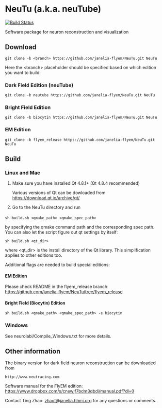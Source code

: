 NeuTu (a.k.a. neuTube)
=====

[![Build Status](https://drone.io/github.com/janelia-flyem/NeuTu/status.png)](https://drone.io/github.com/janelia-flyem/NeuTu/latest)

Software package for neuron reconstruction and visualization

## Download

    git clone -b <branch> https://github.com/janelia-flyem/NeuTu.git NeuTu

Here the \<branch\> placeholder should be specified based on which edition you want to build:

### Dark Field Edition (neuTube)

    git clone -b neutube https://github.com/janelia-flyem/NeuTu.git NeuTu

### Bright Field Edition

    git clone -b biocytin https://github.com/janelia-flyem/NeuTu.git NeuTu

### EM Edition

    git clone -b flyem_release https://github.com/janelia-flyem/NeuTu.git NeuTu

    
## Build

### Linux and Mac

1. Make sure you have installed Qt 4.8.1+ (Qt 4.8.4 recommended)

    Various versions of Qt can be dowloaded from https://download.qt.io/archive/qt/
    
2. Go to the NeuTu directory and run

####

    sh build.sh <qmake_path> <qmake_spec_path>

by specifying the qmake command path and the corresponding spec path. You can also let the script figure out qt settings by itself:

    sh build.sh <qt_dir>

where \<qt_dir\> is the install directory of the Qt library. This simplification applies to other editions too.

Additional flags are needed to build special editions:

#### EM Edition
    
Please check README in the flyem_release branch: https://github.com/janelia-flyem/NeuTu/tree/flyem_release

#### Bright Field (Biocytin) Edition

    sh build.sh <qmake_path> <qmake_spec_path> -e biocytin

### Windows

See neurolabi/Compile_Windows.txt for more details.

## Other information
 
The binary version for dark field neuron reconstruction can be downloaded from 

    http://www.neutracing.com

Software manual for the FlyEM edition: https://www.dropbox.com/s/cnewjf7bdm3qbdj/manual.pdf?dl=0

Contact Ting Zhao: zhaot@janelia.hhmi.org for any questions or comments.
